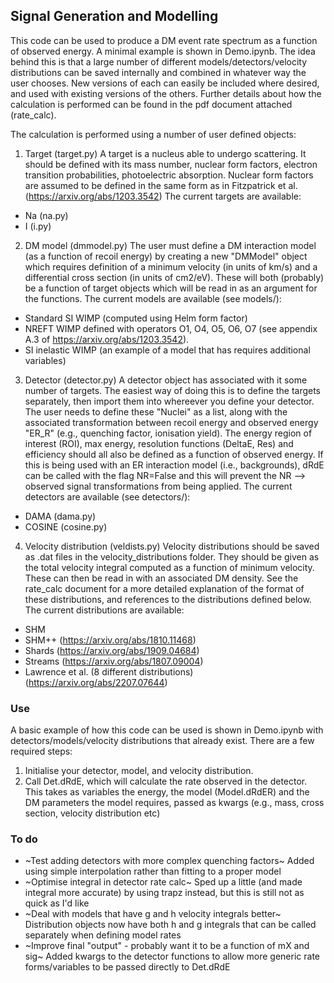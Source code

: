 ## Signal Generation and Modelling

This code can be used to produce a DM event rate spectrum as a function of observed energy. A minimal example is shown in Demo.ipynb. The idea behind this is that a large number of different models/detectors/velocity distributions can be saved internally and combined in whatever way the user chooses. New versions of each can easily be included where desired, and used with existing versions of the others.
Further details about how the calculation is performed can be found in the pdf document attached (rate_calc).

The calculation is performed using a number of user defined objects:

1. Target (target.py)
A target is a nucleus able to undergo scattering. It should be defined with its mass number, nuclear form factors, electron transition probabilities, photoelectric absorption. Nuclear form factors are assumed to be defined in the same form as in Fitzpatrick et al. (https://arxiv.org/abs/1203.3542)
The current targets are available:
- Na (na.py)
- I (i.py)

2. DM model (dmmodel.py)
The user must define a DM interaction model (as a function of recoil energy) by creating a new "DMModel" object which requires definition of a minimum velocity (in units of km/s) and a differential cross section (in units of cm2/eV). These will both (probably) be a function of target objects which will be read in as an argument for the functions.
The current models are available (see models/):
- Standard SI WIMP (computed using Helm form factor)
- NREFT WIMP defined with operators O1, O4, O5, O6, O7 (see appendix A.3 of https://arxiv.org/abs/1203.3542).
- SI inelastic WIMP (an example of a model that has requires additional variables)

3. Detector (detector.py)
A detector object has associated with it some number of targets. The easiest way of doing this is to define the targets separately, then import them into whereever you define your detector. The user needs to define these "Nuclei" as a list, along with the associated transformation between recoil energy and observed energy "ER_R" (e.g., quenching factor, ionisation yield). The energy region of interest (ROI), max energy, resolution functions (DeltaE, Res) and efficiency should all also be defined as a function of observed energy.
If this is being used with an ER interaction model (i.e., backgrounds), dRdE can be called with the flag NR=False and this will prevent the NR --> observed signal transformations from being applied.
The current detectors are available (see detectors/):
- DAMA (dama.py)
- COSINE (cosine.py)

4. Velocity distribution (veldists.py)
Velocity distributions should be saved as .dat files in the velocity_distributions folder. They should be given as the total velocity integral computed as a function of minimum velocity. These can then be read in with an associated DM density. See the rate_calc document for a more detailed explanation of the format of these distributions, and references to the distributions defined below.
The current distributions are available:
- SHM
- SHM++ (https://arxiv.org/abs/1810.11468)
- Shards (https://arxiv.org/abs/1909.04684)
- Streams (https://arxiv.org/abs/1807.09004)
- Lawrence et al. (8 different distributions) (https://arxiv.org/abs/2207.07644)

### Use
A basic example of how this code can be used is shown in Demo.ipynb with detectors/models/velocity distributions that already exist. There are a few required steps:
1. Initialise your detector, model, and velocity distribution.
2. Call Det.dRdE, which will calculate the rate observed in the detector. This takes as variables the energy, the model (Model.dRdER) and the DM parameters the model requires, passed as kwargs (e.g., mass, cross section, velocity distribution etc)

### To do
- ~Test adding detectors with more complex quenching factors~ Added using simple interpolation rather than fitting to a proper model
- ~Optimise integral in detector rate calc~ Sped up a little (and made integral more accurate) by using trapz instead, but this is still not as quick as I'd like
- ~Deal with models that have g and h velocity integrals better~ Distribution objects now have both h and g integrals that can be called separately when defining model rates
- ~Improve final "output" - probably want it to be a function of mX and sig~ Added kwargs to the detector functions to allow more generic rate forms/variables to be passed directly to Det.dRdE